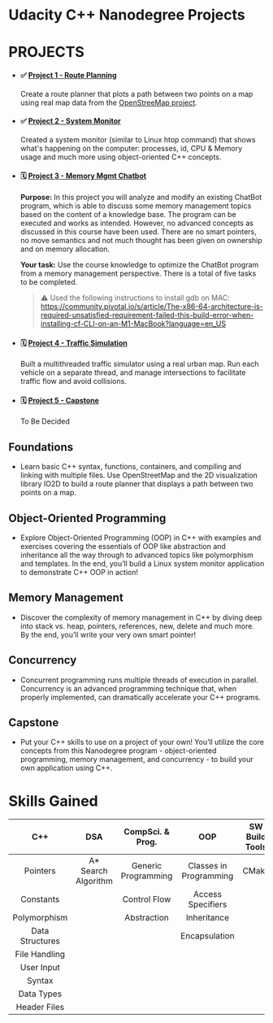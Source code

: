 # Udacity C++ Nanodegree Projects

# PROJECTS
- #### ✅ [Project 1 - Route Planning](https://github.com/jkp09x/udacity-route_planning)
  Create a route planner that plots a path between two points on a map using real map data from the [OpenStreeMap project](https://www.openstreetmap.org/).
- #### ✅ [Project 2 - System Monitor](https://github.com/jkp09x/udacity-system_monitor)
  Created a system monitor (similar to Linux htop command) that shows what's happening on the computer: processes, id, CPU & Memory usage and much more using object-oriented C++ concepts.
- #### 🗓 [Project 3 - Memory Mgmt Chatbot](https://github.com/jkp09x/udacity-memory_management_chatbot)
  **Purpose:** In this project you will analyze and modify an existing ChatBot program, which is able to discuss some memory management topics based on the content of a knowledge base. The program can be executed and works as intended. However, no advanced concepts as discussed in this course have been used. There are no smart pointers, no move semantics and not much thought has been given on ownership and on memory allocation.
  
  **Your task:** Use the course knowledge to optimize the ChatBot program from a memory management perspective. There is a total of five tasks to be completed.
  > :warning: Used the following instructions to install gdb on MAC: https://community.pivotal.io/s/article/The-x86-64-architecture-is-required-unsatisfied-requirement-failed-this-build-error-when-installing-cf-CLI-on-an-M1-MacBook?language=en_US

- #### 🗓 [Project 4 - Traffic Simulation]()
  Built a multithreaded traffic simulator using a real urban map. Run each vehicle on a separate thread, and manage intersections to facilitate traffic flow and avoid collisions.
- #### 🗓 [Project 5 - Capstone]()
  To Be Decided

## Foundations
- Learn basic C++ syntax, functions, containers, and compiling and linking with multiple files. Use OpenStreetMap and the 2D visualization library IO2D to build a route planner that displays a path between two points on a map.

## Object-Oriented Programming
- Explore Object-Oriented Programming (OOP) in C++ with examples and exercises covering the essentials of OOP like abstraction and inheritance all the way through to advanced topics like polymorphism and templates. In the end, you’ll build a Linux system monitor application to demonstrate C++ OOP in action!

## Memory Management
- Discover the complexity of memory management in C++ by diving deep into stack vs. heap, pointers, references, new, delete and much more. By the end, you’ll write your very own smart pointer!

## Concurrency
- Concurrent programming runs multiple threads of execution in parallel. Concurrency is an advanced programming technique that, when properly implemented, can dramatically accelerate your C++ programs.

## Capstone
- Put your C++ skills to use on a project of your own! You’ll utilize the core concepts from this Nanodegree program - object-oriented programming, memory management, and concurrency - to build your own application using C++.

# Skills Gained
| C++ | DSA | CompSci. & Prog. | OOP | SW Build Tools | SW Dev. Procs |
| :---: | :---: | :---: | :---: | :---: | :---: |
| Pointers | A* Search Algorithm | Generic Programming | Classes in Programming | CMake | Software Project Organization |
| Constants | | Control Flow | Access Specifiers | | |
| Polymorphism | | Abstraction | Inheritance | | |
| Data Structures | | | Encapsulation | | |
| File Handling | | | | | |
| User Input | | | | | |
| Syntax | | | | | |
| Data Types | | | | | |
| Header Files | | | | | |
